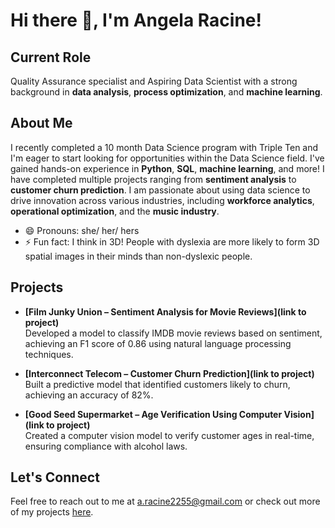 # Hi there 👋, I'm Angela Racine!

## Current Role

Quality Assurance specialist and Aspiring Data Scientist with a strong background in **data analysis**, **process optimization**, and **machine learning**.

## About Me

I recently completed a 10 month Data Science program with Triple Ten and I'm eager to start looking for opportunities within the Data Science field. I've gained hands-on experience in **Python**, **SQL**, **machine learning**, and more! I have completed multiple projects ranging from **sentiment analysis** to **customer churn prediction**. I am passionate about using data science to drive innovation across various industries, including **workforce analytics**, **operational optimization**, and the **music industry**.

- 😄 Pronouns: she/ her/ hers
- ⚡ Fun fact: I think in 3D! People with dyslexia are more likely to form 3D spatial images in their minds than non-dyslexic people.

## Projects

- **[Film Junky Union – Sentiment Analysis for Movie Reviews](link to project)**  
   Developed a model to classify IMDB movie reviews based on sentiment, achieving an F1 score of 0.86 using natural language processing techniques.

- **[Interconnect Telecom – Customer Churn Prediction](link to project)**  
   Built a predictive model that identified customers likely to churn, achieving an accuracy of 82%.

- **[Good Seed Supermarket – Age Verification Using Computer Vision](link to project)**  
   Created a computer vision model to verify customer ages in real-time, ensuring compliance with alcohol laws.

## Let's Connect
Feel free to reach out to me at a.racine2255@gmail.com or check out more of my projects [here](https://github.com/arr225).
